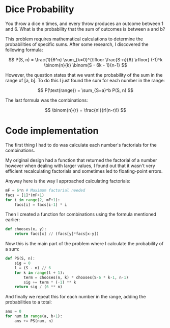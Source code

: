 # Dice Probability

You throw a dice n times, and every throw produces an outcome between 1 and 6. What is the probability that the sum of outcomes is between a and b?

This problem requires mathematical calculations to determine the probabilities of specific sums. After some research, I discovered the following formula:

$$
P(S, n) = \frac{1}{6^n} \sum_{k=0}^{\lfloor \frac{S-n}{6} \rfloor} (-1)^k \binom{n}{k} \binom{S - 6k - 1}{n-1}
$$

However, the question states that we want the probability of the sum in the range of [a, b]. To do this I just found the sum for each number in the range:

$$
P(\text{range}) = \sum_{S=a}^b P(S, n)
$$

The last formula was the combinations:

$$
\binom{n}{r} = \frac{n!}{r!(n-r)!}
$$

# Code implementation

The first thing I had to do was calculate each number's factorials for the combinations.

My original design had a function that returned the factorial of a number however when dealing with larger values, I found out that it wasn't very efficient recalculating factorials and sometimes led to floating-point errors.

Anyway here is the way I approached calculating factorials:

```py
mF = 6*n # Maximum factorial needed
facs = [1]*(mF+1)
for i in range(2, mF+1):
    facs[i] = facs[i-1] * i
```

Then I created a function for combinations using the formula mentioned earlier:

```py
def chooses(x, y):
    return facs[x] // (facs[y]*facs[x-y])
```

Now this is the main part of the problem where I calculate the probability of a sum:

```py
def PS(S, n):
    sig = 0
    l = (S - n) // 6
    for k in range(l + 1):
        term = chooses(n, k) * chooses(S-6 * k-1, n-1)
        sig += term * (-1) ** k
    return sig / (6 ** n)
```

And finally we repeat this for each number in the range, adding the probabilities to a total:

```py
ans = 0
for num in range(a, b+1):
    ans += PS(num, n)
```

